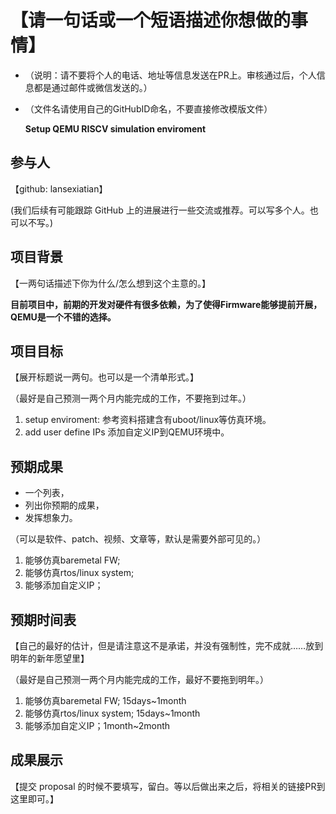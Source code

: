 # 【请一句话或一个短语描述你想做的事情】
* （说明：请不要将个人的电话、地址等信息发送在PR上。审核通过后，个人信息都是通过邮件或微信发送的。）
* （文件名请使用自己的GitHubID命名，不要直接修改模版文件）

    **Setup QEMU RISCV simulation enviroment**

## 参与人

【github: lansexiatian】

(我们后续有可能跟踪 GitHub 上的进展进行一些交流或推荐。可以写多个人。也可以不写。)

## 项目背景

【一两句话描述下你为什么/怎么想到这个主意的。】

**目前项目中，前期的开发对硬件有很多依赖，为了使得Firmware能够提前开展，QEMU是一个不错的选择。**

## 项目目标

【展开标题说一两句。也可以是一个清单形式。】

（最好是自己预测一两个月内能完成的工作，不要拖到过年。）
1. setup enviroment:
   参考资料搭建含有uboot/linux等仿真环境。
2. add user define IPs
   添加自定义IP到QEMU环境中。

## 预期成果

* 一个列表，
* 列出你预期的成果，
* 发挥想象力。

（可以是软件、patch、视频、文章等，默认是需要外部可见的。）
1. 能够仿真baremetal FW;
2. 能够仿真rtos/linux system;
3. 能够添加自定义IP；

## 预期时间表

【自己的最好的估计，但是请注意这不是承诺，并没有强制性，完不成就……放到明年的新年愿望里】

（最好是自己预测一两个月内能完成的工作，最好不要拖到明年。）
1. 能够仿真baremetal FW; 15days~1month
2. 能够仿真rtos/linux system; 15days~1month
3. 能够添加自定义IP；1month~2month

## 成果展示

【提交 proposal 的时候不要填写，留白。等以后做出来之后，将相关的链接PR到这里即可。】
